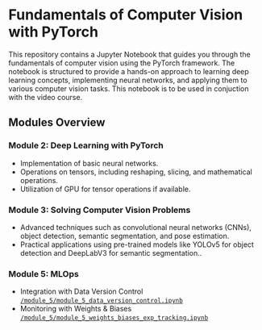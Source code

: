 # Fundamentals of Computer Vision with PyTorch

This repository contains a Jupyter Notebook that guides you through the fundamentals of computer vision using the PyTorch framework. The notebook is structured to provide a hands-on approach to learning deep learning concepts, implementing neural networks, and applying them to various computer vision tasks. This notebook is to be used in conjuction with the video course.

## Modules Overview

### Module 2: Deep Learning with PyTorch
- Implementation of basic neural networks.
- Operations on tensors, including reshaping, slicing, and mathematical operations.
- Utilization of GPU for tensor operations if available.

### Module 3: Solving Computer Vision Problems
- Advanced techniques such as convolutional neural networks (CNNs), object detection, semantic segmentation, and pose estimation.
- Practical applications using pre-trained models like YOLOv5 for object detection and DeepLabV3 for semantic segmentation..

### Module 5: MLOps  
- Integration with Data Version Control [`/module_5/module_5_data_version_control.ipynb`](data_version_control.ipynb)
- Monitoring with Weights & Biases [`/module_5/module_5_weights_biases_exp_tracking.ipynb`](weights_and_biases.ipynb)
